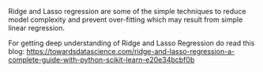  Ridge and Lasso regression are some of the simple techniques to reduce model complexity and prevent over-fitting which may result from simple linear regression.

 For getting deep understanding of Ridge and Lasso Regression do read this blog:
 <a>https://towardsdatascience.com/ridge-and-lasso-regression-a-complete-guide-with-python-scikit-learn-e20e34bcbf0b</a>
